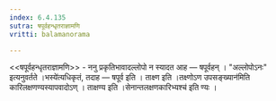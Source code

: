 ```yaml
---
index: 6.4.135
sutra: षपूर्वहन्धृतराज्ञामणि
vritti: balamanorama

---
```

<<षपूर्वहन्धृतराज्ञामणि>> - ननु प्रकृतिभावादल्लोपो न स्यादत आह — षपूर्वहन् । "अल्लोपोऽनः" इत्यनुवर्तते ।भस्ये॑त्यधिकृतं, तदाह — षपूर्व इति । ताक्ष्ण इति ।तक्ष्णोऽण उपसङ्ख्यान॑मिति कारिलक्षणण्यस्यापवादोऽण् । ताक्षण्य इति ।सेनान्तलक्षणकारिभ्यश्च॑ इति ण्यः ।